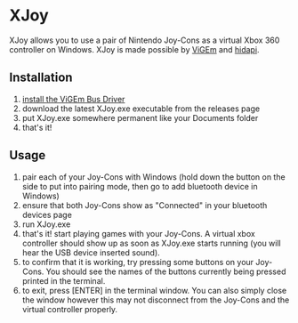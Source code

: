 # XJoy

XJoy allows you to use a pair of Nintendo Joy-Cons as a virtual Xbox 360 controller
on Windows. XJoy is made possible by [ViGEm](https://vigem.org/) and
[hidapi](https://github.com/signal11/hidapi).

## Installation

1. [install the ViGEm Bus Driver](https://docs.vigem.org/#!vigem-bus-driver-installation.md)
2. download the latest XJoy.exe executable from the releases page
3. put XJoy.exe somewhere permanent like your Documents folder
4. that's it!

## Usage

1. pair each of your Joy-Cons with Windows (hold down the button on the side to put into
   pairing mode, then go to add bluetooth device in Windows)
2. ensure that both Joy-Cons show as "Connected" in your bluetooth devices page
3. run XJoy.exe
4. that's it! start playing games with your Joy-Cons. A virtual xbox controller should
   show up as soon as XJoy.exe starts running (you will hear the USB device inserted sound).
5. to confirm that it is working, try pressing some buttons on your Joy-Cons. You should
   see the names of the buttons currently being pressed printed in the terminal.
6. to exit, press [ENTER] in the terminal window. You can also simply close the window
   however this may not disconnect from the Joy-Cons and the virtual controller properly.
